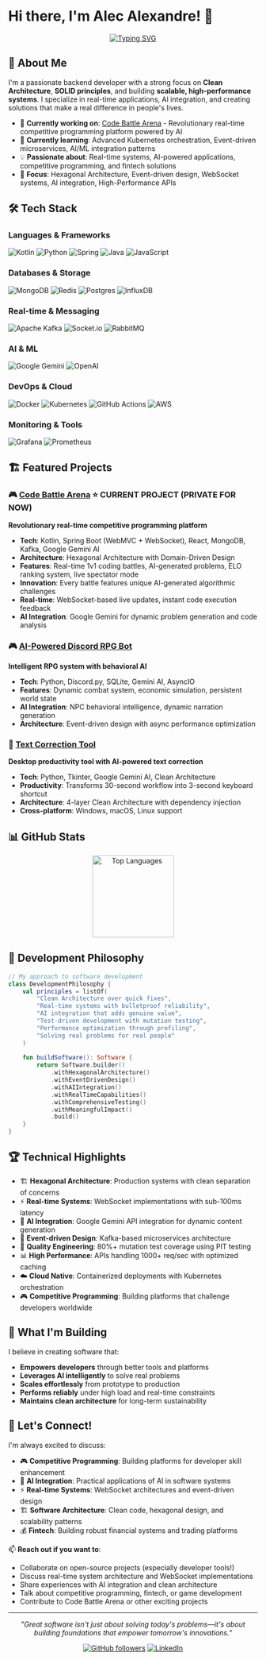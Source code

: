 # Hi there, I'm Alec Alexandre! 👋

<div align="center">

[![Typing SVG](https://readme-typing-svg.herokuapp.com?font=Fira+Code&pause=1000&width=450&lines=Backend+Developer+|+Software+Architect;Kotlin+%7C+Python+%7C+Clean+Architecture;Building+scalable+%26+robust+systems;AI+%2B+Fintech+%2B+Gaming+enthusiast;Real-time+systems+%26+WebSocket+expert)](https://git.io/typing-svg)

</div>

## 🚀 About Me

I'm a passionate backend developer with a strong focus on **Clean Architecture**, **SOLID principles**, and building **scalable, high-performance systems**. I specialize in real-time applications, AI integration, and creating solutions that make a real difference in people's lives.

- 🔭 **Currently working on**: [Code Battle Arena](https://github.com/Havennz/code-battle-arena) - Revolutionary real-time competitive programming platform powered by AI
- 🌱 **Currently learning**: Advanced Kubernetes orchestration, Event-driven microservices, AI/ML integration patterns
- 💡 **Passionate about**: Real-time systems, AI-powered applications, competitive programming, and fintech solutions
- 🎯 **Focus**: Hexagonal Architecture, Event-driven design, WebSocket systems, AI integration, High-Performance APIs

## 🛠️ Tech Stack

### Languages & Frameworks
![Kotlin](https://img.shields.io/badge/kotlin-%237F52FF.svg?style=for-the-badge&logo=kotlin&logoColor=white)
![Python](https://img.shields.io/badge/python-3670A0?style=for-the-badge&logo=python&logoColor=ffdd54)
![Spring](https://img.shields.io/badge/spring-%236DB33F.svg?style=for-the-badge&logo=spring&logoColor=white)
![Java](https://img.shields.io/badge/java-%23ED8B00.svg?style=for-the-badge&logo=openjdk&logoColor=white)
![JavaScript](https://img.shields.io/badge/javascript-%23323330.svg?style=for-the-badge&logo=javascript&logoColor=%23F7DF1E)

### Databases & Storage
![MongoDB](https://img.shields.io/badge/MongoDB-%234ea94b.svg?style=for-the-badge&logo=mongodb&logoColor=white)
![Redis](https://img.shields.io/badge/redis-%23DD0031.svg?style=for-the-badge&logo=redis&logoColor=white)
![Postgres](https://img.shields.io/badge/postgres-%23316192.svg?style=for-the-badge&logo=postgresql&logoColor=white)
![InfluxDB](https://img.shields.io/badge/InfluxDB-22ADF6?style=for-the-badge&logo=InfluxDB&logoColor=white)

### Real-time & Messaging
![Apache Kafka](https://img.shields.io/badge/Apache%20Kafka-000?style=for-the-badge&logo=apachekafka)
![Socket.io](https://img.shields.io/badge/Socket.io-black?style=for-the-badge&logo=socket.io&badgeColor=010101)
![RabbitMQ](https://img.shields.io/badge/Rabbitmq-FF6600?style=for-the-badge&logo=rabbitmq&logoColor=white)

### AI & ML
![Google Gemini](https://img.shields.io/badge/Google%20Gemini-4285F4?style=for-the-badge&logo=google&logoColor=white)
![OpenAI](https://img.shields.io/badge/OpenAI-412991?style=for-the-badge&logo=openai&logoColor=white)

### DevOps & Cloud
![Docker](https://img.shields.io/badge/docker-%230db7ed.svg?style=for-the-badge&logo=docker&logoColor=white)
![Kubernetes](https://img.shields.io/badge/kubernetes-%23326ce5.svg?style=for-the-badge&logo=kubernetes&logoColor=white)
![GitHub Actions](https://img.shields.io/badge/github%20actions-%232671E5.svg?style=for-the-badge&logo=githubactions&logoColor=white)
![AWS](https://img.shields.io/badge/AWS-%23FF9900.svg?style=for-the-badge&logo=amazon-aws&logoColor=white)

### Monitoring & Tools
![Grafana](https://img.shields.io/badge/grafana-%23F46800.svg?style=for-the-badge&logo=grafana&logoColor=white)
![Prometheus](https://img.shields.io/badge/Prometheus-E6522C?style=for-the-badge&logo=Prometheus&logoColor=white)

## 🏗️ Featured Projects

### 🎮 [Code Battle Arena](https://github.com/Havennz/code-battle-arena) ⭐ **CURRENT PROJECT (PRIVATE FOR NOW)**
**Revolutionary real-time competitive programming platform**
- **Tech**: Kotlin, Spring Boot (WebMVC + WebSocket), React, MongoDB, Kafka, Google Gemini AI
- **Architecture**: Hexagonal Architecture with Domain-Driven Design
- **Features**: Real-time 1v1 coding battles, AI-generated problems, ELO ranking system, live spectator mode
- **Innovation**: Every battle features unique AI-generated algorithmic challenges
- **Real-time**: WebSocket-based live updates, instant code execution feedback
- **AI Integration**: Google Gemini for dynamic problem generation and code analysis

### 🎮 [AI-Powered Discord RPG Bot](https://github.com/Havennz/discord-rpg-bot)
**Intelligent RPG system with behavioral AI**
- **Tech**: Python, Discord.py, SQLite, Gemini AI, AsyncIO
- **Features**: Dynamic combat system, economic simulation, persistent world state
- **AI Integration**: NPC behavioral intelligence, dynamic narration generation
- **Architecture**: Event-driven design with async performance optimization

### 🔧 [Text Correction Tool](https://github.com/Havennz/text-correction-tool)
**Desktop productivity tool with AI-powered text correction**
- **Tech**: Python, Tkinter, Google Gemini AI, Clean Architecture
- **Productivity**: Transforms 30-second workflow into 3-second keyboard shortcut
- **Architecture**: 4-layer Clean Architecture with dependency injection
- **Cross-platform**: Windows, macOS, Linux support

## 📊 GitHub Stats

<div align="center">

<img src="https://github-readme-stats.vercel.app/api/top-langs/?username=Havennz&layout=compact&theme=radical" alt="Top Languages" height="165">

</div>

## 🎯 Development Philosophy

```kotlin
// My approach to software development
class DevelopmentPhilosophy {
    val principles = listOf(
        "Clean Architecture over quick fixes",
        "Real-time systems with bulletproof reliability",
        "AI integration that adds genuine value",
        "Test-driven development with mutation testing",
        "Performance optimization through profiling",
        "Solving real problems for real people"
    )
    
    fun buildSoftware(): Software {
        return Software.builder()
            .withHexagonalArchitecture()
            .withEventDrivenDesign()
            .withAIIntegration()
            .withRealTimeCapabilities()
            .withComprehensiveTesting()
            .withMeaningfulImpact()
            .build()
    }
}
```

## 🏆 Technical Highlights

- 🏗️ **Hexagonal Architecture**: Production systems with clean separation of concerns
- ⚡ **Real-time Systems**: WebSocket implementations with sub-100ms latency
- 🤖 **AI Integration**: Google Gemini API integration for dynamic content generation
- 🔄 **Event-driven Design**: Kafka-based microservices architecture
- 🧪 **Quality Engineering**: 80%+ mutation test coverage using PIT testing
- 📊 **High Performance**: APIs handling 1000+ req/sec with optimized caching
- ☁️ **Cloud Native**: Containerized deployments with Kubernetes orchestration
- 🎮 **Competitive Programming**: Building platforms that challenge developers worldwide

## 🚀 What I'm Building

I believe in creating software that:
- **Empowers developers** through better tools and platforms
- **Leverages AI intelligently** to solve real problems
- **Scales effortlessly** from prototype to production
- **Performs reliably** under high load and real-time constraints
- **Maintains clean architecture** for long-term sustainability

## 🤝 Let's Connect!

I'm always excited to discuss:
- 🎮 **Competitive Programming**: Building platforms for developer skill enhancement
- 🤖 **AI Integration**: Practical applications of AI in software systems
- ⚡ **Real-time Systems**: WebSocket architectures and event-driven design
- 🏗️ **Software Architecture**: Clean code, hexagonal design, and scalability patterns
- 💰 **Fintech**: Building robust financial systems and trading platforms

📫 **Reach out if you want to**:
- Collaborate on open-source projects (especially developer tools!)
- Discuss real-time system architecture and WebSocket implementations
- Share experiences with AI integration and clean architecture
- Talk about competitive programming, fintech, or game development
- Contribute to Code Battle Arena or other exciting projects

---

<div align="center">

*"Great software isn't just about solving today's problems—it's about building foundations that empower tomorrow's innovations."*

[![GitHub followers](https://img.shields.io/github/followers/Havennz?label=Follow&style=social)](https://github.com/Havennz)
[![LinkedIn](https://img.shields.io/badge/LinkedIn-0077B5?style=for-the-badge&logo=linkedin&logoColor=white)](https://linkedin.com/in/alec-alexandre)

</div>

